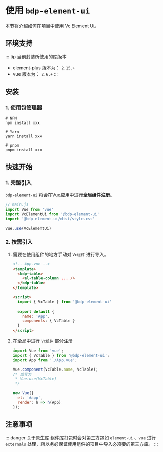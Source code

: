 # 使用 `bdp-element-ui`

本节将介绍如何在项目中使用 Vc Element Ui。

## 环境支持
::: tip 当前封装所使用的库版本
- element-plus 版本为： `2.15.+`
- vue 版本为： `2.6.+`
  :::

## 安装

### 1. 使用包管理器
```shell
# NPM
npm install xxx

# Yarn
yarn install xxx

# pnpm
pnpm install xxx
```

## 快速开始
### 1. 完整引入
`bdp-element-ui` 将会在Vue应用中进行**全局组件注册**。

```js
// main.js
import Vue from 'vue'
import VcElementUi from '@bdp-element-ui'
import '@bdp-element-ui/dist/style.css'

Vue.use(VcElementUi)
```

### 2. 按需引入
1. 需要在使用组件的地方手动对 `Vc组件` 进行导入。
    ```html
    <!-- App.vue -->
    <template>
      <bdp-table>
        <el-table-column ... />
      </bdp-table>
    </template>
    
    <script>
      import { VcTable } from '@bdp-element-ui'
      
      export default {
        name: 'App',
        components: { VcTable }
      }
    </script>
    ```
   
2. 在全局中进行 `Vc组件` 部分注册
    ```js
    import Vue from 'vue';
    import { VcTable } from '@bdp-element-ui';
    import App from './App.vue';
    
    Vue.component(VcTable.name, VcTable);
    /* 或写为
     * Vue.use(VcTable)
     */
    
    new Vue({
      el: '#app',
      render: h => h(App)
    });
    ```

## 注意事项
::: danger 关于原生库
组件库打包时会对第三方包如 `element-ui` 、`vue` 进行 `externals` 处理，所以务必保证使用组件的项目中导入必须要的第三方库。
:::
